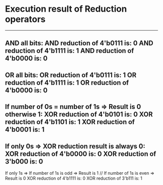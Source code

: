 # Execution result of Reduction operators
---------------
AND all bits:
AND  reduction of 4'b0111 is: 0
AND  reduction of 4'b1111 is: 1
AND  reduction of 4'b0000 is: 0
---------------
OR all bits:
OR  reduction of 4'b0111 is: 1
OR  reduction of 4'b1111 is: 1
OR  reduction of 4'b0000 is: 0
---------------
If number of 0s = number of 1s => Result is 0 otherwise 1:
XOR  reduction of 4'b0101 is: 0
XOR  reduction of 4'b1101 is: 1
XOR  reduction of 4'b0001 is: 1
---------------
If only 0s => XOR reduction result is always 0:
XOR  reduction of 4'b0000 is: 0
XOR  reduction of 3'b000 is: 0
---------------
If only 1s => If number of 1s is odd => Result is 1 // If number of 1s is even => Result is 0
XOR  reduction of 4'b1111 is: 0
XOR  reduction of 3'b111 is: 1
